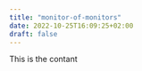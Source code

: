 ```yaml
---
title: "monitor-of-monitors"
date: 2022-10-25T16:09:25+02:00
draft: false
---
```


This is the contant
